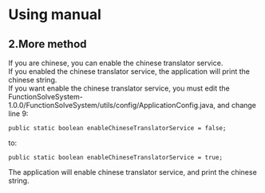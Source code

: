 # Using manual
## 2.More method
If you are chinese, you can enable the chinese translator service.\
If you enabled the chinese translator service, the application will print the chinese string.\
If you want enable the chinese translator service, you must edit the FunctionSolveSystem-1.0.0/FunctionSolveSystem/utils/config/ApplicationConfig.java, and change line 9:
```
public static boolean enableChineseTranslatorService = false;
```
to:
```
public static boolean enableChineseTranslatorService = true;
```
The application will enable chinese translator service, and print the chinese string.

